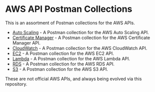 # AWS API Postman Collections
This is an assortment of Postman collections for the AWS APIs.

- [Auto Scaling](auto-scaling/README.md) - A Postman collection for the AWS Auto Scaling API.
- [Certificate Manager](certificate-manager/README.md) - A Postman collection for the AWS Certificate Manager API.
- [CloudWatch](cloudwatch/README.md) - A Postman collection for the AWS CloudWatch API.
- [EC2](ec2/README.md) - A Postman collection for the AWS EC2 API.
- [Lambda](lambda/README.md) - A Postman collection for the AWS Lambda API.
- [RDS](rds/README.md) - A Postman collection for the AWS RDS API.
- [S3](s3/README.md) - A Postman collection for the AWS S3 API.

These are not official AWS APIs, and always being evolved via this repository.
